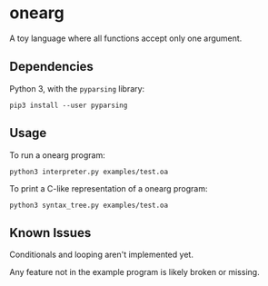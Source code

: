 # onearg

A toy language where all functions accept only one argument.

## Dependencies

Python 3, with the `pyparsing` library:

    pip3 install --user pyparsing

## Usage

To run a onearg program:

    python3 interpreter.py examples/test.oa

To print a C-like representation of a onearg program:

    python3 syntax_tree.py examples/test.oa

## Known Issues

Conditionals and looping aren't implemented yet.

Any feature not in the example program is likely broken or missing.

